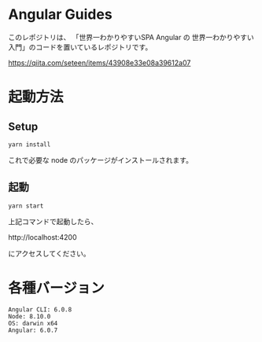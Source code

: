 # Angular Guides 

このレポジトリは、 「世界一わかりやすいSPA Angular の 世界一わかりやすい入門」のコードを置いているレポジトリです。

https://qiita.com/seteen/items/43908e33e08a39612a07

# 起動方法

## Setup

```
yarn install
```

これで必要な node のパッケージがインストールされます。

## 起動

```
yarn start
```

上記コマンドで起動したら、

http://localhost:4200

にアクセスしてください。

# 各種バージョン

```
Angular CLI: 6.0.8
Node: 8.10.0
OS: darwin x64
Angular: 6.0.7
```
